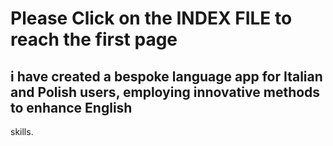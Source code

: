# Please Click on the INDEX FILE to reach the first page

## i have created a bespoke language app for Italian and Polish users, employing innovative methods to enhance English
skills.
